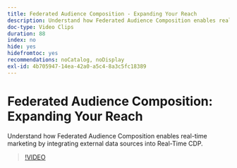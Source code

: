 ```yaml
---
title: Federated Audience Composition - Expanding Your Reach
description: Understand how Federated Audience Composition enables real-time marketing by integrating external data sources into Real-Time CDP.
doc-type: Video Clips
duration: 88
index: no
hide: yes
hidefromtoc: yes
recommendations: noCatalog, noDisplay
exl-id: 4b705947-14ea-42a0-a5c4-8a3c5fc18389
---
```

# Federated Audience Composition: Expanding Your Reach

Understand how Federated Audience Composition enables real-time marketing by integrating external data sources into Real-Time CDP.

<!-- 62_S508_3442517_87_federated-audience-composition-expanding-your-reach -->
>[!VIDEO](https://video.tv.adobe.com/v/3458250/?learn=on&enablevpops=true)
